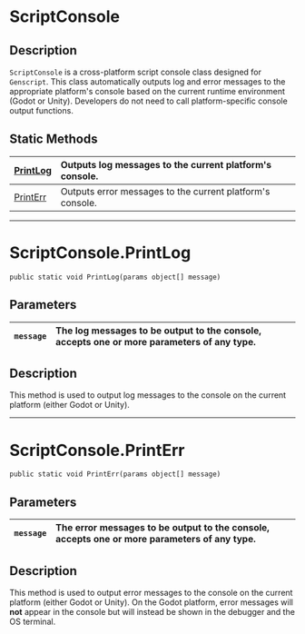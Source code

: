 # ScriptConsole

## Description

`ScriptConsole` is a cross-platform script console class designed for `Genscript`. This class automatically outputs log and error messages to the appropriate platform's console based on the current runtime environment (Godot or Unity). Developers do not need to call platform-specific console output functions.

## Static Methods

|[PrintLog](#scriptconsoleprintlog)|Outputs log messages to the current platform's console.|
|:---|:---|
|[PrintErr](#scriptconsoleprinterr)|Outputs error messages to the current platform's console.|
---

# ScriptConsole.PrintLog

`public static void PrintLog(params object[] message)`

## Parameters

|`message`|The log messages to be output to the console, accepts one or more parameters of any type.|
|:---|:---|

## Description

This method is used to output log messages to the console on the current platform (either Godot or Unity).

---

# ScriptConsole.PrintErr

`public static void PrintErr(params object[] message)`

## Parameters

|`message`|The error messages to be output to the console, accepts one or more parameters of any type.|
|:---|:---|

## Description

This method is used to output error messages to the console on the current platform (either Godot or Unity). On the Godot platform, error messages will **not** appear in the console but will instead be shown in the debugger and the OS terminal.
